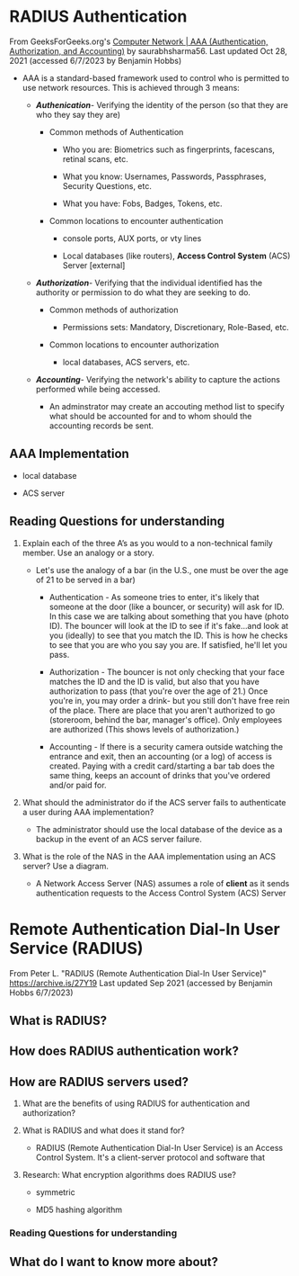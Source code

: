 # RADIUS Authentication
From GeeksForGeeks.org's  [Computer Network | AAA (Authentication, Authorization, and Accounting)](https://www.geeksforgeeks.org/computer-network-aaa-authentication-authorization-and-accounting/) by saurabhsharma56. Last updated Oct 28, 2021 (accessed 6/7/2023 by Benjamin Hobbs)

* AAA is a standard-based framework used to control who is permitted to use network resources. This is achieved through 3 means:

    * ***Authenication***- Verifying the identity of the person (so that they are who they say they are)

        * Common methods of Authentication 

            - Who you are: Biometrics such as fingerprints, facescans, retinal scans, etc.

            - What you know: Usernames, Passwords, Passphrases, Security Questions, etc.

            - What you have: Fobs, Badges, Tokens, etc.

        * Common locations to encounter authentication

            - console ports, AUX ports, or vty lines

            - Local databases (like routers), **Access Control System** (ACS) Server [external]

    * ***Authorization***- Verifying that the individual identified has the authority or permission to do what they are seeking to do.

        * Common methods of authorization

            - Permissions sets: Mandatory, Discretionary, Role-Based, etc.

        * Common locations to encounter authorization

            - local databases, ACS servers, etc.

    * ***Accounting***- Verifying the network's ability to capture the actions performed while being accessed.

        * An adminstrator may create an accouting method list to specify what should be accounted for and to whom should the accounting records be sent.

## AAA Implementation

* local database

* ACS server 

## Reading Questions for understanding

1. Explain each of the three A’s as you would to a non-technical family member. Use an analogy or a story.

    * Let's use the analogy of a bar (in the U.S., one must be over the age of 21 to be served in a bar)

        * Authentication - As someone tries to enter, it's likely that someone at the door (like a bouncer, or security) will ask for ID. In this case we are talking about something that you have (photo ID). The bouncer will look at the ID to see if it's fake...and look at you (ideally) to see that you match the ID. This is how he checks to see that you are who you say you are. If satisfied, he'll let you pass.

        * Authorization - The bouncer is not only checking that your face matches the ID and the ID is valid, but also that you have authorization to pass (that you're over the age of  21.) Once you're in, you may order a drink- but you still don't have free rein of the place. There are place that you aren't authorized to go (storeroom, behind the bar, manager's office). Only employees are authorized (This shows levels of authorization.)

        * Accounting - If there is a security camera outside watching the entrance and exit, then an accounting (or a log) of access is created. Paying with a credit card/starting a bar tab does the same thing, keeps an account of drinks that you've ordered and/or paid for.

2. What should the administrator do if the ACS server fails to authenticate a user during AAA implementation?

    * The administrator should use the local database of the device as a backup in the event of an ACS server failure.

3. What is the role of the NAS in the AAA implementation using an ACS server? Use a diagram.

    * A Network Access Server (NAS) assumes a role of **client** as it sends authentication requests to the Access Control System (ACS) Server

# Remote Authentication Dial-In User Service (RADIUS)
From Peter L. "RADIUS (Remote Authentication Dial-In User Service)" https://archive.is/27Y19 Last updated Sep 2021 (accessed by Benjamin Hobbs 6/7/2023)

## What is RADIUS?


## How does RADIUS authentication work?


## How are RADIUS servers used?

1. What are the benefits of using RADIUS for authentication and authorization?

2. What is RADIUS and what does it stand for?

    * RADIUS (Remote Authentication Dial-In User Service) is an Access Control System. It's a client-server protocol and software that 

3. Research: What encryption algorithms does RADIUS use?

    * symmetric
    
    * MD5 hashing algorithm


### Reading Questions for understanding


## What do I want to know more about?



